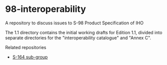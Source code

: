 # 98-interoperability
 A repository to discuss issues to S-98 Product Specification of IHO

 The 1.1 directory contains the initial working drafts for Edition 1.1, divided into separate directories for the "interoperability catalogue" and "Annex C".
 
 Related repositories
 - [S-164 sub-group](https://github.com/iho-ohi/S-164-Sub-Group)

